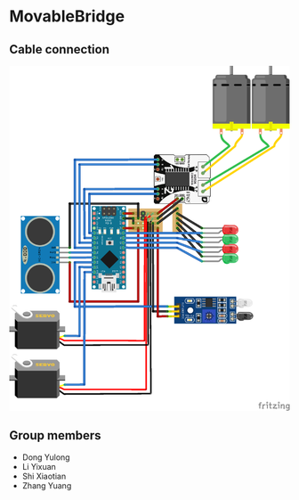 # MovableBridge

## Cable connection

![](https://raw.githubusercontent.com/zyayoung/MovableBridge/master/cable_connection.png?token=AGkZAypo4t3WaviW3AHfkFnpgQ2Oi9qrks5bxa9MwA%3D%3D)

## Group members

- Dong Yulong
- Li Yixuan
- Shi Xiaotian
- Zhang Yuang
